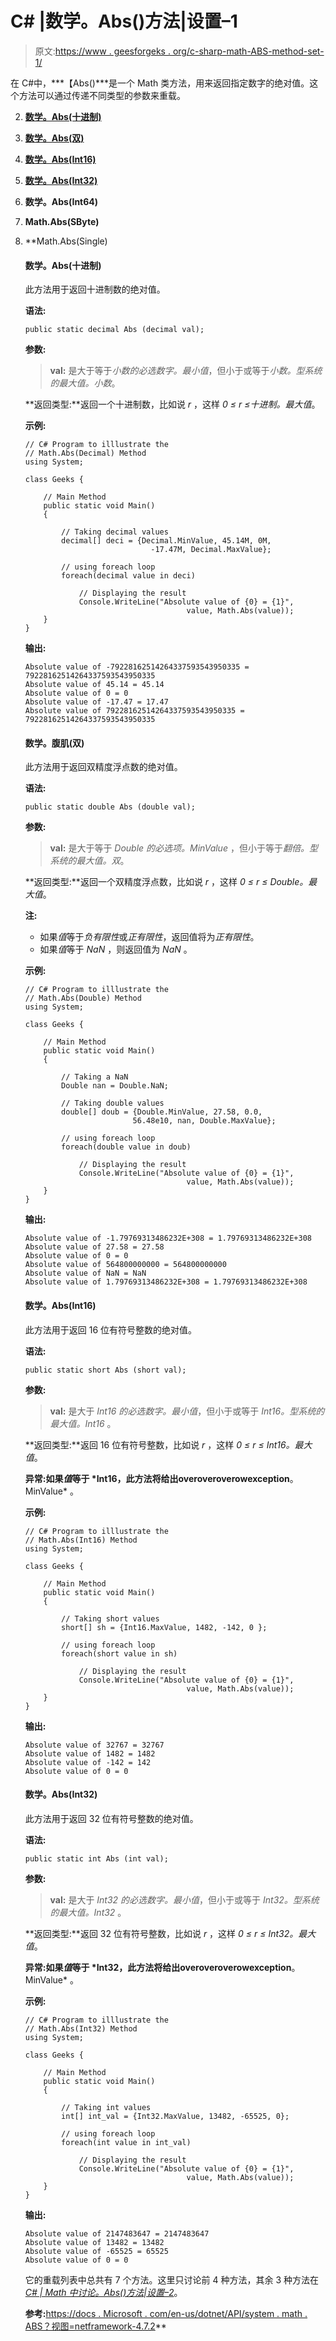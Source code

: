 # C# |数学。Abs()方法|设置–1

> 原文:[https://www . geesforgeks . org/c-sharp-math-ABS-method-set-1/](https://www.geeksforgeeks.org/c-sharp-math-abs-method-set-1/)

在 C#中，***【Abs()***是一个 Math 类方法，用来返回指定数字的绝对值。这个方法可以通过传递不同类型的参数来重载。

2.  **[数学。Abs(十进制)](#Math.Abs(Decimal))**
3.  **[数学。Abs(双)](#Math.Abs(Double))**
4.  **[数学。Abs(Int16)](#Math.Abs(Int16))**
5.  **[数学。Abs(Int32)](#Math.Abs(Int32))**
6.  **数学。Abs(Int64)**
7.  **Math.Abs(SByte)**
8.  **Math.Abs(Single)

    #### 数学。Abs(十进制)

    此方法用于返回十进制数的绝对值。

    **语法:**

    ```
    public static decimal Abs (decimal val);
    ```

    **参数:**

    > **val:** 是大于等于*小数的必选数字。最小值*，但小于或等于*小数。*型系统的最大值*。小数*。

    **返回类型:**返回一个十进制数，比如说 *r* ，这样 *0 ≤ r ≤十进制。最大值*。

    **示例:**

    ```
    // C# Program to illlustrate the
    // Math.Abs(Decimal) Method
    using System;

    class Geeks {

        // Main Method
        public static void Main()
        {

            // Taking decimal values
            decimal[] deci = {Decimal.MinValue, 45.14M, 0M,
                                -17.47M, Decimal.MaxValue};

            // using foreach loop
            foreach(decimal value in deci)

                // Displaying the result
                Console.WriteLine("Absolute value of {0} = {1}",
                                        value, Math.Abs(value));
        }
    }
    ```

    **输出:**

    ```
    Absolute value of -79228162514264337593543950335 = 79228162514264337593543950335
    Absolute value of 45.14 = 45.14
    Absolute value of 0 = 0
    Absolute value of -17.47 = 17.47
    Absolute value of 79228162514264337593543950335 = 79228162514264337593543950335

    ```

    #### 数学。腹肌(双)

    此方法用于返回双精度浮点数的绝对值。

    **语法:**

    ```
    public static double Abs (double val);
    ```

    **参数:**

    > **val:** 是大于等于 *Double 的必选项。MinValue* ，但小于等于*翻倍。*型系统的最大值*。双*。

    **返回类型:**返回一个双精度浮点数，比如说 *r* ，这样 *0 ≤ r ≤ Double。最大值*。

    **注:**

    *   如果*值*等于*负有限性*或*正有限性*，返回值将为*正有限性*。
    *   如果*值*等于 *NaN* ，则返回值为 *NaN* 。

    **示例:**

    ```
    // C# Program to illlustrate the
    // Math.Abs(Double) Method
    using System;

    class Geeks {

        // Main Method
        public static void Main()
        {

            // Taking a NaN
            Double nan = Double.NaN;

            // Taking double values
            double[] doub = {Double.MinValue, 27.58, 0.0,
                            56.48e10, nan, Double.MaxValue};

            // using foreach loop
            foreach(double value in doub)

                // Displaying the result
                Console.WriteLine("Absolute value of {0} = {1}",
                                        value, Math.Abs(value));
        }
    }
    ```

    **输出:**

    ```
    Absolute value of -1.79769313486232E+308 = 1.79769313486232E+308
    Absolute value of 27.58 = 27.58
    Absolute value of 0 = 0
    Absolute value of 564800000000 = 564800000000
    Absolute value of NaN = NaN
    Absolute value of 1.79769313486232E+308 = 1.79769313486232E+308

    ```

    #### 数学。Abs(Int16)

    此方法用于返回 16 位有符号整数的绝对值。

    **语法:**

    ```
    public static short Abs (short val);
    ```

    **参数:**

    > **val:** 是大于 *Int16 的必选数字。最小值*，但小于或等于 *Int16。*型系统的最大值*。Int16* 。

    **返回类型:**返回 16 位有符号整数，比如说 *r* ，这样 *0 ≤ r ≤ Int16。最大值*。

    **异常:**如果*值*等于 *Int16，此方法将给出**overoveroverowexception**。MinValue* 。

    **示例:**

    ```
    // C# Program to illlustrate the
    // Math.Abs(Int16) Method
    using System;

    class Geeks {

        // Main Method
        public static void Main()
        {

            // Taking short values
            short[] sh = {Int16.MaxValue, 1482, -142, 0 };

            // using foreach loop
            foreach(short value in sh)

                // Displaying the result
                Console.WriteLine("Absolute value of {0} = {1}",
                                        value, Math.Abs(value));
        }
    }
    ```

    **输出:**

    ```
    Absolute value of 32767 = 32767
    Absolute value of 1482 = 1482
    Absolute value of -142 = 142
    Absolute value of 0 = 0

    ```

    #### 数学。Abs(Int32)

    此方法用于返回 32 位有符号整数的绝对值。

    **语法:**

    ```
    public static int Abs (int val);
    ```

    **参数:**

    > **val:** 是大于 *Int32 的必选数字。最小值*，但小于或等于 *Int32。*型系统的最大值*。Int32* 。

    **返回类型:**返回 32 位有符号整数，比如说 *r* ，这样 *0 ≤ r ≤ Int32。最大值*。

    **异常:**如果*值*等于 *Int32，此方法将给出**overoveroverowexception**。MinValue* 。

    **示例:**

    ```
    // C# Program to illlustrate the
    // Math.Abs(Int32) Method
    using System;

    class Geeks {

        // Main Method
        public static void Main()
        {

            // Taking int values
            int[] int_val = {Int32.MaxValue, 13482, -65525, 0};

            // using foreach loop
            foreach(int value in int_val)

                // Displaying the result
                Console.WriteLine("Absolute value of {0} = {1}",
                                        value, Math.Abs(value));
        }
    }
    ```

    **输出:**

    ```
    Absolute value of 2147483647 = 2147483647
    Absolute value of 13482 = 13482
    Absolute value of -65525 = 65525
    Absolute value of 0 = 0

    ```

    它的重载列表中总共有 7 个方法。这里只讨论前 4 种方法，其余 3 种方法在 *[C# | Math 中讨论。Abs()方法|设置–2](https://www.geeksforgeeks.org/c-math-abs-method-set-2/)*。

    **参考:**[https://docs . Microsoft . com/en-us/dotnet/API/system . math . ABS？视图=netframework-4.7.2](https://docs.microsoft.com/en-us/dotnet/api/system.math.abs?view=netframework-4.7.2)**